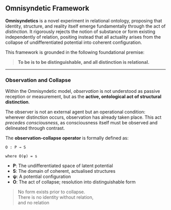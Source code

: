 ## Omnisyndetic Framework

**Omnisyndetics** is a novel experiment in relational ontology, proposing that identity, structure, and reality itself emerge fundamentally through the act of *distinction*. It rigorously rejects the notion of substance or form existing independently of relation, positing instead that all actuality arises from the collapse of undifferentiated potential into coherent configuration.

This framework is grounded in the following foundational premise:

> **To be is to be distinguishable, and all distinction is relational.**

---

### Observation and Collapse

Within the Omnisyndetic model, *observation* is not understood as passive reception or measurement, but as the **active, ontological act of structural distinction**.

The observer is not an external agent but an operational condition: wherever distinction occurs, observation has already taken place. This act *precedes consciousness*, as consciousness itself must be observed and delineated through contrast.

The **observation-collapse operator** is formally defined as:

```
O : P → S

where O(ψ) = s
```

- **P**: The undifferentiated space of latent potential  
- **S**: The domain of coherent, actualised structures  
- **ψ**: A potential configuration  
- **O**: The act of collapse; resolution into distinguishable form

> No form exists prior to collapse.  
> There is no identity without relation,  
> and no relation


